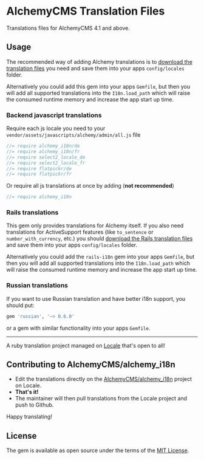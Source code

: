 # AlchemyCMS Translation Files

Translations files for AlchemyCMS 4.1 and above.

## Usage

The recommended way of adding Alchemy translations is to [download the translation files](https://github.com/AlchemyCMS/alchemy_i18n/tree/master/config/locales) you need
and save them into your apps `config/locales` folder.

Alternatively you could add this gem into your apps `Gemfile`, but then you will add all supported translations into the `I18n.load_path`
which will raise the consumed runtime memory and increase the app start up time.

### Backend javascript translations

Require each js locale you need to your `vendor/assets/javascripts/alchemy/admin/all.js` file

```js
//= require alchemy_i18n/de
//= require alchemy_i18n/fr
//= require select2_locale_de
//= require select2_locale_fr
//= require flatpickr/de
//= require flatpickr/fr
```

Or require all js translations at once by adding (**not recommended**)

```js
//= require alchemy_i18n
```

### Rails translations

This gem only provides translations for Alchemy itself. If you also need translations for ActiveSupport features (like `to_sentence` or `number_with_currency`, etc.)
you should [download the Rails translation files](https://github.com/svenfuchs/rails-i18n/tree/master/rails/locale) and save them into your apps `config/locales` folder.

Alternatively you could add the `rails-i18n` gem into your apps `Gemfile`, but then you will add all supported translations into the `I18n.load_path`
which will raise the consumed runtime memory and increase the app start up time.

### Russian translations

If you want to use Russian translation and have better i18n support, you should put:

```ruby
gem 'russian', '~> 0.6.0'
```

or a gem with similar functionality into your apps `Gemfile`.

---

A ruby translation project managed on [Locale](http://www.localeapp.com/) that's open to all!

## Contributing to AlchemyCMS/alchemy_i18n

- Edit the translations directly on the [AlchemyCMS/alchemy_i18n](http://www.localeapp.com/projects/public?search=AlchemyCMS/alchemy_i18n) project on Locale.
- **That's it!**
- The maintainer will then pull translations from the Locale project and push to Github.

Happy translating!

## License

The gem is available as open source under the terms of the [MIT License](https://opensource.org/licenses/MIT).
